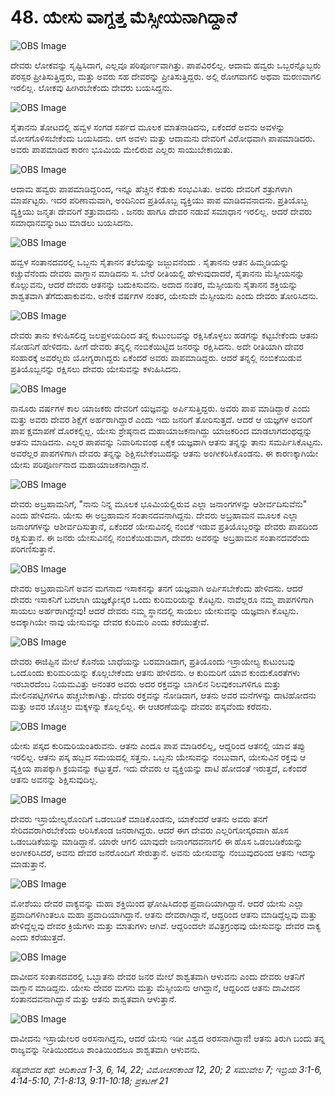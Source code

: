 # 48. ಯೇಸು ವಾಗ್ದತ್ತ ಮೆಸ್ಸೀಯನಾಗಿದ್ದಾನೆ

![OBS Image](https://cdn.door43.org/obs/jpg/360px/obs-en-48-01.jpg)

ದೇವರು ಲೋಕವನ್ನು ಸೃಷ್ಟಿಸಿದಾಗ, ಎಲ್ಲವೂ ಪರಿಪೂರ್ಣವಾಗಿತ್ತು. ಪಾಪವಿರಲಿಲ್ಲ. ಆದಾಮ ಹವ್ವರು ಒಬ್ಬರನ್ನೊಬ್ಬರು ಪರಸ್ಪರ ಪ್ರೀತಿಸುತ್ತಿದ್ದರು, ಮತ್ತು ಅವರು ಸಹ ದೇವರನ್ನು ಪ್ರೀತಿಸುತ್ತಿದ್ದರು. ಅಲ್ಲಿ  ರೋಗವಾಗಲಿ ಅಥವಾ ಮರಣವಾಗಲಿ ಇರಲಿಲ್ಲ. ಲೋಕವು ಹೀಗಿರಬೇಕೆಂದು ದೇವರು ಬಯಸಿದ್ದನು.

![OBS Image](https://cdn.door43.org/obs/jpg/360px/obs-en-48-02.jpg)

ಸೈತಾನನು ತೋಟದಲ್ಲಿ ಹವ್ವಳ ಸಂಗಡ ಸರ್ಪದ ಮೂಲಕ ಮಾತನಾಡಿದನು, ಏಕೆಂದರೆ ಅವನು ಅವಳನ್ನು ಮೋಸಗೊಳಿಸಬೇಕೆಂದು ಬಯಸಿದನು. ಆಗ ಅವಳು ಮತ್ತು ಆದಾಮನು ದೇವರಿಗೆ ವಿರೋಧವಾಗಿ ಪಾಪಮಾಡಿದರು. ಅವರು ಪಾಪಮಾಡಿದ ಕಾರಣ ಭೂಮಿಯ ಮೇಲಿರುವ ಎಲ್ಲರು ಸಾಯುಬೇಕಾಯಿತು. 

![OBS Image](https://cdn.door43.org/obs/jpg/360px/obs-en-48-03.jpg)

ಆದಾಮ ಹವ್ವರು ಪಾಪಮಾಡಿದ್ದರಿಂದ, ಇನ್ನೂ ಹೆಚ್ಚಿನ ಕೆಡುಕು ಸಂಭವಿಸಿತು. ಅವರು ದೇವರಿಗೆ ಶತ್ರುಗಳಾಗಿ ಮಾರ್ಪಟ್ಟರು. ಇದರ ಪರಿಣಾಮವಾಗಿ, ಅಂದಿನಿಂದ ಪ್ರತಿಯೊಬ್ಬ ವ್ಯಕ್ತಿಯು ಪಾಪ ಮಾಡಿದವನಾದನು. ಪ್ರತಿಯೊಬ್ಬ ವ್ಯಕ್ತಿಯು ಜನ್ಮತಃ ದೇವರಿಗೆ ಶತ್ರುವಾದನು . ಜನರು ಹಾಗೂ ದೇವರ ನಡುವೆ ಸಮಾಧಾನ ಇರಲಿಲ್ಲ. ಆದರೆ ದೇವರು ಸಮಾಧಾನವನ್ನುಂಟು ಮಾಡಲು ಬಯಸಿದನು. 

![OBS Image](https://cdn.door43.org/obs/jpg/360px/obs-en-48-04.jpg)

ಹವ್ವಳ ಸಂತಾನದವರಲ್ಲಿ ಒಬ್ಬನು ಸೈತಾನನ ತಲೆಯನ್ನು ಜಜ್ಜುವನೆಂದು  . ಸೈತಾನನು ಆತನ ಹಿಮ್ಮಡಿಯನ್ನು ಕಚ್ಚುವೆನೆಂದು ದೇವರು ವಾಗ್ದಾನ ಮಾಡಿದನು ಸ. ಬೇರೆ ರೀತಿಯಲ್ಲಿ ಹೇಳುವುದಾದರೆ, ಸೈತಾನನು ಮೆಸ್ಸೀಯನನ್ನು ಕೊಲ್ಲುವನು, ಆದರೆ ದೇವರು ಆತನನ್ನು ಬದುಕಿಸುವನು. ಅದಾದ ನಂತರ, ಮೆಸ್ಸೀಯನು ಸೈತಾನನ ಶಕ್ತಿಯನ್ನು ಶಾಶ್ವತವಾಗಿ ತೆಗೆದುಹಾಕುವನು. ಅನೇಕ ವರ್ಷಗಳ ನಂತರ, ಯೇಸುವೇ ಮೆಸ್ಸೀಯನು ಎಂದು ದೇವರು ತೋರಿಸಿದನು. 

![OBS Image](https://cdn.door43.org/obs/jpg/360px/obs-en-48-05.jpg)

ದೇವರು ತಾನು ಕಳುಹಿಸಲಿದ್ದ ಜಲಪ್ರಳಯದಿಂದ ತನ್ನ ಕುಟುಂಬವನ್ನು ರಕ್ಷಿಸಿಕೊಳ್ಳಲು ಹಡಗನ್ನು ಕಟ್ಟಬೇಕೆಂದು ಆತನು ನೋಹನಿಗೆ ಹೇಳಿದನು. ಹೀಗೆ ದೇವರು ತನ್ನಲ್ಲಿ ನಂಬಿಕೆಯಿಟ್ಟಿದ ಜನರನ್ನು ರಕ್ಷಿಸಿದನು. ಅದೇ ರೀತಿಯಾಗಿ ದೇವರ ಸಂಹಾರಕ್ಕೆ ಅವರೆಲ್ಲರು ಯೋಗ್ಯರಾಗಿದ್ದರು ಏಕೆಂದರೆ ಅವರು ಪಾಪಮಾಡಿದ್ದರು. ಆದರೆ ತನ್ನಲ್ಲಿ ನಂಬಿಕೆಯಿಡುವ ಪ್ರತಿಯೊಬ್ಬನನ್ನು ರಕ್ಷಿಸಲು ದೇವರು ಯೇಸುವನ್ನು ಕಳುಹಿಸಿದನು. 

![OBS Image](https://cdn.door43.org/obs/jpg/360px/obs-en-48-06.jpg)

ನಾನೂರು ವರ್ಷಗಳ ಕಾಲ  ಯಾಜಕರು ದೇವರಿಗೆ ಯಜ್ಞವನ್ನು ಅರ್ಪಿಸುತ್ತಿದ್ದರು. ಅವರು ಪಾಪ ಮಾಡಿದ್ದಾರೆ ಎಂದು ಮತ್ತು ಅವರು ದೇವರ ಶಿಕ್ಷೆಗೆ ಅರ್ಹರಾಗಿದ್ದಾರೆ ಎಂದು ಇದು ಜನರಿಗೆ ತೋರಿಸುತ್ತದೆ. ಆದರೆ ಆ ಯಜ್ಞಗಳ  ಅವರಿಗೆ ಪಾಪ ಕ್ಷಮಾಪಣೆ ದೊರಕಲ್ಲಿಲ್ಲ. ಯೇಸು ಶ್ರೇಷ್ಠನಾದ ಮಹಾಯಾಜಕನಾಗಿದ್ದು  ಯಾಜಕರಿಂದ ಮಾಡಲಾಗದಂಥದ್ದನ್ನು ಆತನು ಮಾಡಿದನು. ಎಲ್ಲರ ಪಾಪವನ್ನು ನಿವಾರಿಸುವಂಥ ಏಕೈಕ ಯಜ್ಞವಾಗಿ ಆತನು ತನ್ನನ್ನು ತಾನು ಸಮರ್ಪಿಸಿಕೊಟ್ಟನು. ಅವರೆಲ್ಲರ ಪಾಪಗಳಿಗಾಗಿ ದೇವರು ತನ್ನನ್ನು ಶಿಕ್ಷಿಸಬೇಕೆಂಬುದನ್ನು ಆತನು ಅಂಗೀಕರಿಸಿಕೊಂಡನು. ಈ ಕಾರಣಕ್ಕಾಗಿಯೇ ಯೇಸು ಪರಿಪೂರ್ಣನಾದ ಮಹಾಯಾಜಕನಾಗಿದ್ದಾನೆ.

![OBS Image](https://cdn.door43.org/obs/jpg/360px/obs-en-48-07.jpg)

ದೇವರು ಅಬ್ರಹಾಮನಿಗೆ, "ನಾನು ನಿನ್ನ ಮೂಲಕ ಭೂಮಿಯಲ್ಲಿರುವ ಎಲ್ಲಾ ಜನಾಂಗಗಳನ್ನು ಆಶೀರ್ವದಿಸುವೆನು" ಎಂದು ಹೇಳಿದನು. ಯೇಸು ಈ ಅಬ್ರಹಾಮನ ಸಂತಾನದವನಾಗಿದ್ದನು. ದೇವರು ಅಬ್ರಹಾಮನ ಮೂಲಕ ಎಲ್ಲಾ ಜನಾಂಗಗಳನ್ನು ಆಶೀರ್ವದಿಸುತ್ತಾನೆ, ಏಕೆಂದರೆ ಯೇಸುವಿನಲ್ಲಿ ನಂಬಿಕೆ ಇಡುವ ಪ್ರತಿಯೊಬ್ಬರನ್ನು ದೇವರು ಪಾಪದಿಂದ ರಕ್ಷಿಸುತ್ತಾನೆ. ಈ ಜನರು ಯೇಸುವಿನಲ್ಲಿ ನಂಬಿಕೆಯಿಡುವಾಗ, ದೇವರು ಅವರನ್ನು ಅಬ್ರಹಾಮನ ಸಂತಾನದವರೆಂದು ಪರಿಗಣಿಸುತ್ತಾನೆ.

![OBS Image](https://cdn.door43.org/obs/jpg/360px/obs-en-48-08.jpg)

ದೇವರು ಅಬ್ರಹಾಮನಿಗೆ ಅವನ ಮಗನಾದ ಇಸಾಕನನ್ನು ತನಗೆ ಯಜ್ಞವಾಗಿ ಅರ್ಪಿಸಬೇಕೆಂದು ಹೇಳಿದನು. ಆದರೆ ದೇವರು ಇಸಾಕನಿಗೆ ಬದಲಾಗಿ ಯಜ್ಞಕ್ಕೋಸ್ಕರ ಒಂದು ಕುರಿಮರಿಯನ್ನು ಕೊಟ್ಟನು. ನಾವೆಲ್ಲರೂ ನಮ್ಮ ಪಾಪಗಳಿಗಾಗಿ ಸಾಯಲು ಅರ್ಹರಾಗಿದ್ದೇವು! ಆದರೆ ದೇವರು ನಮ್ಮ ಸ್ಥಾನದಲ್ಲಿ ಸಾಯಲು ಯೇಸುವನ್ನು ಯಜ್ಞವಾಗಿ ಕೊಟ್ಟನು. ಅದಕ್ಕಾಗಿಯೇ ನಾವು ಯೇಸುವನ್ನು ದೇವರ ಕುರಿಮರಿ ಎಂದು ಕರೆಯುತ್ತೇವೆ. 

![OBS Image](https://cdn.door43.org/obs/jpg/360px/obs-en-48-09.jpg)

ದೇವರು ಈಜಿಪ್ಟಿನ ಮೇಲೆ ಕೊನೆಯ ಬಾಧೆಯನ್ನು ಬರಮಾಡಿದಾಗ, ಪ್ರತಿಯೊಂದು ಇಸ್ರಾಯೇಲ್ಯ ಕುಟುಂಬವು ಒಂದೊಂದು ಕುರಿಮರಿಯನ್ನು ಕೊಲ್ಲಬೇಕೆಂದು ಆತನು ಹೇಳಿದನು. ಆ ಕುರಿಮರಿಗೆ ಯಾವ ಕುಂದುಕೊರತೆಗಳು ಇರಬಾರದೆಂಬ ನಿಯಮವಿತ್ತು  ಅನಂತರ ಅವರು ಅದರ ರಕ್ತವನ್ನು ಬಾಗಿಲಿನ ನಿಲವುಕಂಬಗಳಿಗೂ ಮತ್ತು ಮೇಲಿನಪಟ್ಟಿಗಳಿಗೂ ಹಚ್ಚಬೇಕಾಗಿತ್ತು. ದೇವರು ರಕ್ತವನ್ನು ನೋಡಿದಾಗ, ಆತನು ಅವರ ಮನೆಗಳನ್ನು ದಾಟಿಹೋದನು ಮತ್ತು ಅವರ ಚೊಚ್ಚಲ ಮಕ್ಕಳನ್ನು ಕೊಲ್ಲಲಿಲ್ಲ.  ಈ ಆಚರಣೆಯನ್ನು  ದೇವರು  ಪಸ್ಕವೆಂದು ಕರೆದನು.

![OBS Image](https://cdn.door43.org/obs/jpg/360px/obs-en-48-10.jpg)

ಯೇಸು ಪಸ್ಕದ ಕುರಿಮರಿಯಂತಿರುವನು. ಆತನು ಎಂದೂ ಪಾಪ ಮಾಡಿರಲಿಲ್ಲ, ಆದ್ದರಿಂದ ಆತನಲ್ಲಿ ಯಾವ ತಪ್ಪು ಇರಲಿಲ್ಲ. ಆತನು ಪಸ್ಕ ಹಬ್ಬದ ಸಮಯದಲ್ಲಿ ಸತ್ತನು. ಒಬ್ಬನು ಯೇಸುವನ್ನು ನಂಬುವಾಗ, ಯೇಸುವಿನ ರಕ್ತವು ಆ ವ್ಯಕ್ತಿಯ ಪಾಪಕ್ಕಾಗಿ ಕ್ರಯವನ್ನು ಕಟ್ಟುತ್ತದೆ. ಇದು ದೇವರು ಆ ವ್ಯಕ್ತಿಯನ್ನು ದಾಟಿ ಹೋದಂತೆ ಇರುತ್ತದೆ, ಏಕೆಂದರೆ ಆತನು ಅವನನ್ನು ಶಿಕ್ಷಿಸುವುದಿಲ್ಲ. 

![OBS Image](https://cdn.door43.org/obs/jpg/360px/obs-en-48-11.jpg)

ದೇವರು ಇಸ್ರಾಯೇಲ್ಯರೊಂದಿಗೆ ಒಡಂಬಡಿಕೆ ಮಾಡಿಕೊಂಡನು, ಯಾಕೆಂದರೆ ಆತನು ಅವರು ತನಗೆ ಸೇರಿದವರಾಗಿರಬೇಕೆಂದು ಆರಿಸಿಕೊಂಡ ಜನರಾಗಿದ್ದರು. ಆದರೆ ಈಗ ದೇವರು ಎಲ್ಲರಿಗೋಸ್ಕರವಾಗಿ ಹೊಸ ಒಡಂಬಡಿಕೆಯನ್ನು ಮಾಡಿದ್ದಾನೆ. ಯಾರೇ ಆಗಲಿ ಯಾವುದೇ ಜನಾಂಗದವನಾಗಲಿ ಈ ಹೊಸ ಒಡಂಬಡಿಕೆಯನ್ನು ಅಂಗೀಕರಿಸಿದರೆ, ಅವನು ದೇವರ ಜನರೊಂದಿಗೆ ಸೇರುತ್ತಾನೆ. ಅವನು ಯೇಸುವನ್ನು ನಂಬುವುದರಿಂದ ಆತನು ಇದನ್ನು ಮಾಡುತ್ತಾನೆ. 

![OBS Image](https://cdn.door43.org/obs/jpg/360px/obs-en-48-12.jpg)

ಮೋಶೆಯು ದೇವರ ವಾಕ್ಯವನ್ನು ಮಹಾ ಶಕ್ತಿಯಿಂದ ಘೋಷಿಸಿದಂಥ ಪ್ರವಾದಿಯಾಗಿದ್ದಾನೆ. ಆದರೆ ಯೇಸು ಎಲ್ಲಾ ಪ್ರವಾದಿಗಳಿಗಿಂತಲೂ ಮಹಾ ಪ್ರವಾದಿಯಾಗಿದ್ದಾನೆ. ಆತನು ದೇವರಾಗಿದ್ದಾನೆ, ಆದ್ದರಿಂದ ಆತನು ಮಾಡಿದ್ದೆಲ್ಲವು ಮತ್ತು ಹೇಳಿದ್ದೆಲ್ಲವು ದೇವರ ಕ್ರಿಯೆಗಳು ಮತ್ತು ಮಾತುಗಳು ಆಗಿವೆ. ಆದ್ದರಿಂದಲೇ ಪವಿತ್ರಗ್ರಂಥವು ಯೇಸುವನ್ನು ದೇವರ ವಾಕ್ಯ ಎಂದು ಕರೆಯುತ್ತದೆ.

![OBS Image](https://cdn.door43.org/obs/jpg/360px/obs-en-48-13.jpg)

ದಾವೀದನ ಸಂತಾನದವರಲ್ಲಿ ಒಬ್ಬಾತನು ದೇವರ ಜನರ ಮೇಲೆ ಶಾಶ್ವತವಾಗಿ ಆಳುವನು ಎಂದು ದೇವರು ಆತನಿಗೆ ವಾಗ್ದಾನ ಮಾಡಿದ್ದನು. ಯೇಸು ದೇವರ ಮಗನು ಮತ್ತು ಮೆಸ್ಸೀಯನು ಆಗಿದ್ದಾನೆ, ಆದ್ದರಿಂದ ಆತನು ದಾವೀದನ ಸಂತಾನದವನಾಗಿದ್ದಾನೆ ಮತ್ತು ಆತನು ಶಾಶ್ವತವಾಗಿ ಆಳುತ್ತಾನೆ. 

![OBS Image](https://cdn.door43.org/obs/jpg/360px/obs-en-48-14.jpg)

ದಾವೀದನು ಇಸ್ರಾಯೇಲರ ಅರಸನಾಗಿದ್ದನು, ಆದರೆ ಯೇಸು ಇಡೀ ವಿಶ್ವದ ಅರಸನಾಗಿದ್ದಾನೆ! ಆತನು ತಿರುಗಿ ಬಂದು ತನ್ನ ರಾಜ್ಯವನ್ನು ನೀತಿಯಿಂದಲೂ ಶಾಂತಿಯಿಂದಲೂ ಶಾಶ್ವತವಾಗಿ ಆಳುವನು. 

_ಸತ್ಯವೇದದ ಕಥೆ: ಆದಿಕಾಂಡ 1-3, 6, 14, 22; ವಿಮೋಚನಕಾಂಡ 12, 20; 2 ಸಮುವೇಲ 7; ಇಬ್ರಿಯ 3:1-6, 4:14-5:10, 7:1-8:13, 9:11-10:18; ಪ್ರಕಟಣೆ 21_

